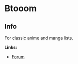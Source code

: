 # Btooom

## Info

For classic anime and manga lists.

**Links:**
- [Forum](https://myanimelist.net/forum/?topicid=618961)